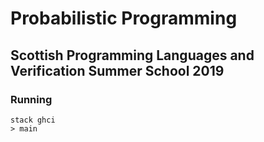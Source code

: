# Probabilistic Programming
## Scottish Programming Languages and Verification Summer School 2019
### Running
```
stack ghci
> main
```
